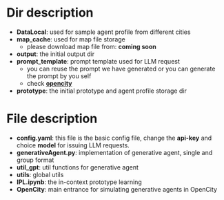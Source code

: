 # Dir description
- **DataLocal**: used for sample agent profile from different cities
- **map_cache**: used for map file storage
    - please download map file from: **coming soon**
- **output**: the initial output dir
- **prompt_template**: prompt template used for LLM request
    - you can reuse the prompt we have generated or you can generate the prompt by you self
    - check **[opencity](./OpenCity.ipynb)**
- **prototype**: the initial prototype and agent profile storage dir

# File description
- **config.yaml**: this file is the basic config file, change the **api-key** and choice **model** for issuing LLM requests.
- **generativeAgent.py**: implementation of generative agent, single and group format
- **util_gpt**: util functions for generative agent
- **utils**: global utils
- **IPL.ipynb**: the in-context prototype learning
- **OpenCity**: main entrance for simulating generative agents in OpenCity

